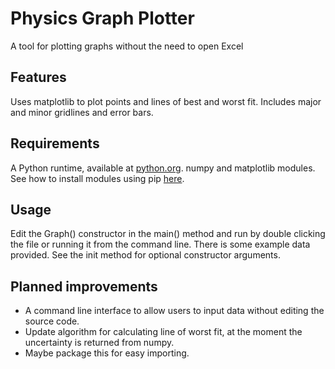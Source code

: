 # Physics Graph Plotter
A tool for plotting graphs without the need to open Excel

## Features
Uses matplotlib to plot points and lines of best and worst fit.
Includes major and minor gridlines and error bars.

## Requirements
A Python runtime, available at [python.org](https://www.python.org/).
numpy and matplotlib modules.  See how to install modules using pip [here](https://packaging.python.org/en/latest/tutorials/installing-packages/).

## Usage
Edit the Graph() constructor in the main() method and run by double clicking the file or running it from the command line.
There is some example data provided.  See the init method for optional constructor arguments.

## Planned improvements
- A command line interface to allow users to input data without editing the source code.
- Update algorithm for calculating line of worst fit, at the moment the uncertainty is returned from numpy.
- Maybe package this for easy importing.
